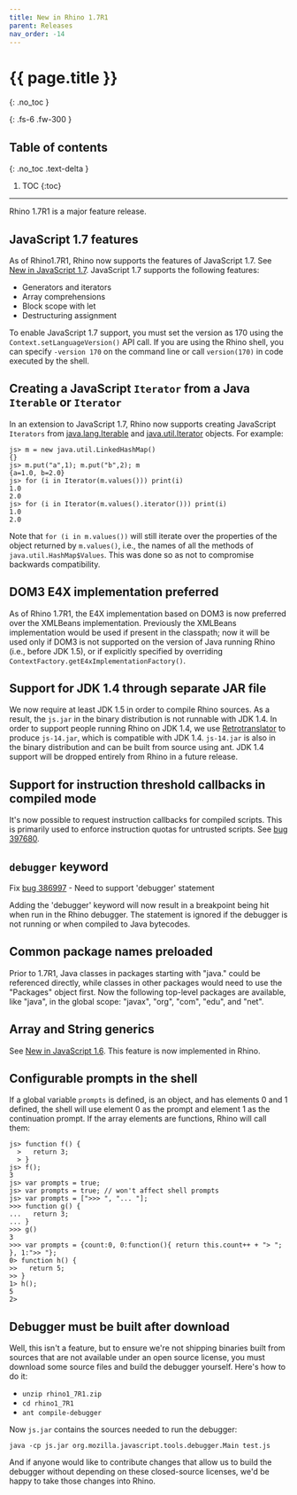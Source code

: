 ```yaml
---
title: New in Rhino 1.7R1
parent: Releases
nav_order: -14
---
```


# {{ page.title }}
{: .no_toc }

{: .fs-6 .fw-300 }

## Table of contents
{: .no_toc .text-delta }

1. TOC
{:toc}

---
Rhino 1.7R1 is a major feature release.

## JavaScript 1.7 features

As of Rhino1.7R1, Rhino now supports the features of JavaScript 1.7. See [New in JavaScript 1.7](https://web.archive.org/web/20210502042346mp_/https://developer.mozilla.org/en-US/docs/Web/JavaScript/New_in_JavaScript/1.7). JavaScript 1.7 supports the following features:

- Generators and iterators
- Array comprehensions
- Block scope with let
- Destructuring assignment

To enable JavaScript 1.7 support, you must set the version as 170 using the `Context.setLanguageVersion()` API call. If you are using the Rhino shell, you can specify `-version 170` on the command line or call `version(170)` in code executed by the shell.

## Creating a JavaScript `Iterator` from a Java `Iterable` or `Iterator`

In an extension to JavaScript 1.7, Rhino now supports creating JavaScript `Iterators` from [java.lang.Iterable](https://java.sun.com/javase/6/docs/api/java/lang/Iterable.html) and [java.util.Iterator](https://java.sun.com/javase/6/docs/api/java/util/Iterator.html) objects. For example:

```
js> m = new java.util.LinkedHashMap()
{}
js> m.put("a",1); m.put("b",2); m
{a=1.0, b=2.0}
js> for (i in Iterator(m.values())) print(i)
1.0
2.0
js> for (i in Iterator(m.values().iterator())) print(i)
1.0
2.0
```

Note that `for (i in m.values())` will still iterate over the properties of the object returned by `m.values()`, i.e., the names of all the methods of `java.util.HashMap$Values`. This was done so as not to compromise backwards compatibility.

## DOM3 E4X implementation preferred

As of Rhino 1.7R1, the E4X implementation based on DOM3 is now preferred over the XMLBeans implementation. Previously the XMLBeans implementation would be used if present in the classpath; now it will be used only if DOM3 is not supported on the version of Java running Rhino (i.e., before JDK 1.5), or if explicitly specified by overriding `ContextFactory.getE4xImplementationFactory()`.

## Support for JDK 1.4 through separate JAR file

We now require at least JDK 1.5 in order to compile Rhino sources. As a result, the `js.jar` in the binary distribution is not runnable with JDK 1.4. In order to support people running Rhino on JDK 1.4, we use [Retrotranslator](https://retrotranslator.sourceforge.net) to produce `js-14.jar`, which is compatible with JDK 1.4. `js-14.jar` is also in the binary distribution and can be built from source using ant.
JDK 1.4 support will be dropped entirely from Rhino in a future release.

## Support for instruction threshold callbacks in compiled mode

It's now possible to request instruction callbacks for compiled scripts. This is primarily used to enforce instruction quotas for untrusted scripts. See [bug 397680](https://bugzilla.mozilla.org/show_bug.cgi?id=397680).

## `debugger` keyword

Fix [bug 386997](https://bugzilla.mozilla.org/show_bug.cgi?id=386997) - Need to support 'debugger' statement

Adding the 'debugger' keyword will now result in a breakpoint being hit when run in the Rhino debugger. The statement is ignored if the debugger is not running or when compiled to Java bytecodes.

## Common package names preloaded

Prior to 1.7R1, Java classes in packages starting with "java." could be referenced directly, while classes in other packages would need to use the "Packages" object first. Now the following top-level packages are available, like "java", in the global scope: "javax", "org", "com", "edu", and "net".

## Array and String generics

See [New in JavaScript 1.6](https://web.archive.org/web/20210502042346mp_/https://developer.mozilla.org/en-US/docs/Web/JavaScript/New_in_JavaScript/1.6). This feature is now implemented in Rhino.

## Configurable prompts in the shell

If a global variable `prompts` is defined, is an object, and has elements 0 and 1 defined, the shell will use element 0 as the prompt and element 1 as the continuation prompt. If the array elements are functions, Rhino will call them:

```
js> function f() {
  >   return 3;
  > }
js> f();
3
js> var prompts = true;
js> var prompts = true; // won't affect shell prompts
js> var prompts = [">>> ", "... "];
>>> function g() {
...   return 3;
... }
>>> g()
3
>>> var prompts = {count:0, 0:function(){ return this.count++ + "> "; }, 1:">> "};
0> function h() {
>>   return 5;
>> }
1> h();
5
2>
```

## Debugger must be built after download

Well, this isn't a feature, but to ensure we're not shipping binaries built from sources that are not available under an open source license, you must download some source files and build the debugger yourself. Here's how to do it:

- `unzip rhino1_7R1.zip`
- `cd rhino1_7R1`
- `ant compile-debugger`

Now `js.jar` contains the sources needed to run the debugger:

```
java -cp js.jar org.mozilla.javascript.tools.debugger.Main test.js
```

And if anyone would like to contribute changes that allow us to build the debugger without depending on these closed-source licenses, we'd be happy to take those changes into Rhino.

